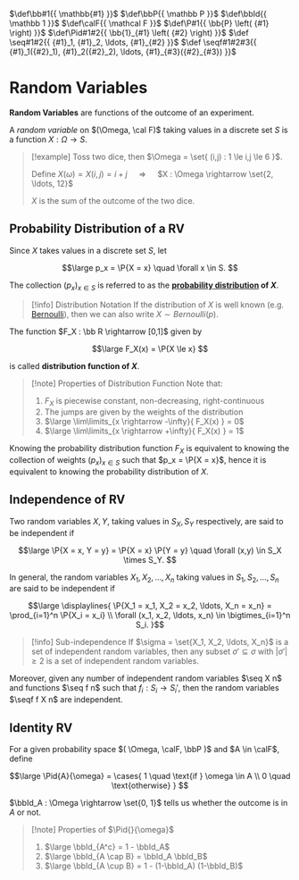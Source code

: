 $\def\bb#1{{ \mathbb{#1} }}$
$\def\bbP{{ \mathbb P }}$
$\def\bbId{{ \mathbb 1 }}$
$\def\calF{{ \mathcal F }}$
$\def\P#1{{ \bb{P} \left( {#1} \right) }}$
$\def\Pid#1#2{{ \bb{1}_{#1} \left( {#2} \right) }}$
$\def \seq#1#2{{ {#1}_1, {#1}_2, \ldots, {#1}_{#2} }}$
$\def \seqf#1#2#3{{ {#1}_1({#2}_1), {#1}_2({#2}_2), \ldots, {#1}_{#3}({#2}_{#3}) }}$

# Random Variables

**Random Variables** are functions of the outcome of an experiment.

A *random variable* on $(\Omega, \cal F)$ taking values in a discrete set $S$ is a function $X : \Omega \rightarrow S$.

> [!example]
> Toss two dice, then $\Omega = \set{ (i,j) : 1 \le i,j \le 6 }$.
> 
> Define $X(\omega) = X(i,j) = i+j$
> $\quad \Longrightarrow \quad$
> $X : \Omega \rightarrow \set{2, \ldots, 12}$
> 
> $X$ is the sum of the outcome of the two dice.

## Probability Distribution of a RV

Since $X$ takes values in a discrete set $S$, let

$$\large
	p_x = \P{X = x} \quad \forall x \in S.
$$

The collection $(p_x)_{x \in S}$ is referred to as the **[probability distribution](Probability/Random%20Variables/Probability%20Distributions.md#Probability%20Distributions) of $X$**.

> [!info] Distribution Notation
> If the distribution of $X$ is well known (e.g. [Bernoulli](Probability/Random%20Variables/Probability%20Distributions.md#Bernoulli%20Distribution)), then we can also write $X \sim Bernoulli(p)$.

The function $F_X : \bb R \rightarrow [0,1]$ given by

$$\large
	F_X(x) = \P{X \le x}
$$

is called **distribution function of $X$**.

> [!note] Properties of Distribution Function
> Note that:
> 1. $F_X$ is piecewise constant, non-decreasing, right-continuous
> 2. The jumps are given by the weights of the distribution
> 3. $\large \lim\limits_{x \rightarrow -\infty}{ F_X(x) } = 0$
> 4. $\large \lim\limits_{x \rightarrow +\infty}{ F_X(x) } = 1$

Knowing the probability distribution function $F_X$ is equivalent to knowing the collection of weights $(p_x)_{x \in S}$ such that $p_x = \P{X = x}$, hence it is equivalent to knowing the probability distribution of $X$.

## Independence of RV

Two random variables $X,Y$, taking values in $S_X,S_Y$ respectively, are said to be independent if

$$\large
	\P{X = x, Y = y} = \P{X = x} \P{Y = y}
	\quad \forall (x,y) \in S_X \times S_Y.
$$

In general, the random variables $X_1, X_2, \ldots, X_n$ taking values in $S_1, S_2, \ldots, S_n$ are said to be independent if

$$\large \displaylines{
	\P{X_1 = x_1, X_2 = x_2, \ldots, X_n = x_n}
	= \prod_{i=1}^n \P{X_i = x_i} \\
	\forall (x_1, x_2, \ldots, x_n) \in \bigtimes_{i=1}^n S_i.
}$$

> [!info] Sub-independence
> If $\sigma = \set{X_1, X_2, \ldots, X_n}$ is a set of independent random variables, then any subset $\sigma' \subseteq \sigma$ with $|\sigma'| \ge 2$ is a set of independent random variables.

Moreover, given any number of independent random variables $\seq X n$ and functions $\seq f n$ such that $f_i : S_i \rightarrow S_i'$, then the random variables $\seqf f X n$ are independent.

## Identity RV

For a given probability space $( \Omega, \calF, \bbP )$ and $A \in \calF$, define

$$\large
	\Pid{A}{\omega} = \cases{
		1 \quad \text{if } \omega \in A \\
		0 \quad \text{otherwise}
	}
$$

$\bbId_A : \Omega \rightarrow \set{0, 1}$ tells us whether the outcome is in $A$ or not.

> [!note] Properties of $\Pid{}{\omega}$
> 1. $\large \bbId_{A^c} = 1 - \bbId_A$
> 2. $\large \bbId_{A \cap B} = \bbId_A \bbId_B$
> 3. $\large \bbId_{A \cup B} = 1 - (1-\bbId_A) (1-\bbId_B)$
